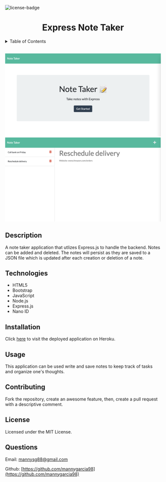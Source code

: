   <div id="top"></div>

![license-badge]

  <h1 align="center">Express Note Taker</h1>
  
  <!-- TABLE OF CONTENTS -->
  <details>
    <summary>Table of Contents</summary>
    <ul>
      <li><a href="#description">Description</a></li>
      <li><a href="#description">Technologies</a></li>
      <li><a href="#installation">Installation</a></li>
      <li><a href="#usage">Usage</a></li>
      <li><a href="#contributing">Contributing</a></li>
      <li><a href="#license">License</a></li>
      <li><a href="#questions">Questions</a></li>
    </ul>
  </details>

  </br>
  
  ![](./public/assets/img/homepage.png)
  ![](./public/assets/img/notes.png)

## Description

A note taker application that utlizes Express.js to handle the backend. Notes can be added and deleted. The notes will persist as they are saved to a JSON file which is updated after each creation or deletion of a note.

## Technologies

- HTML5
- Bootstrap
- JavaScript
- Node.js
- Express.js
- Nano ID

## Installation

Click [here](https://murmuring-basin-33359.herokuapp.com/) to visit the deployed application on Heroku.

## Usage

This application can be used write and save notes to keep track of tasks and organize one's thoughts.

## Contributing

Fork the repository, create an awesome feature, then, create a pull request with a descriptive comment.

## License

Licensed under the MIT License.

## Questions

Email: [mannysg88@gmail.com](mailto:mannysg88@gmail.com)

Github: [https://github.com/mannygarcia98](https://github.com/mannygarcia98)

  <!-- MARKDOWN LINKS & IMAGES -->

[license-badge]: https://img.shields.io/badge/LICENSE-MIT-brightgreen?style=plastic
